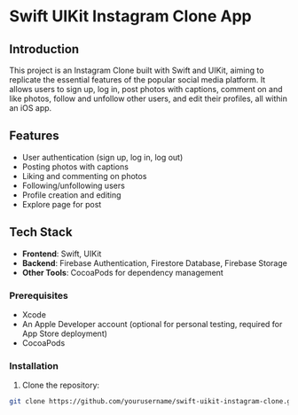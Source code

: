 # Swift UIKit Instagram Clone App

## Introduction
This project is an Instagram Clone built with Swift and UIKit, aiming to replicate the essential features of the popular social media platform. It allows users to sign up, log in, post photos with captions, comment on and like photos, follow and unfollow other users, and edit their profiles, all within an iOS app.

## Features
- User authentication (sign up, log in, log out)
- Posting photos with captions
- Liking and commenting on photos
- Following/unfollowing users
- Profile creation and editing
- Explore page for post

## Tech Stack
- **Frontend**: Swift, UIKit
- **Backend**: Firebase Authentication, Firestore Database, Firebase Storage
- **Other Tools**: CocoaPods for dependency management

### Prerequisites
- Xcode
- An Apple Developer account (optional for personal testing, required for App Store deployment)
- CocoaPods

### Installation

1. Clone the repository:
```bash
git clone https://github.com/yourusername/swift-uikit-instagram-clone.git
